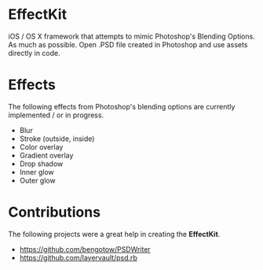 EffectKit
=======

iOS / OS X framework that attempts to mimic Photoshop's Blending Options. As much as possible. Open .PSD file created in Photoshop and use assets directly in code.

Effects
=======

The following effects from Photoshop's blending options are currently implemented / or in progress.

- Blur
- Stroke (outside, inside)
- Color overlay
- Gradient overlay
- Drop shadow
- Inner glow
- Outer glow

Contributions
======

The following projects were a great help in creating the **EffectKit**.

- https://github.com/bengotow/PSDWriter
- https://github.com/layervault/psd.rb

